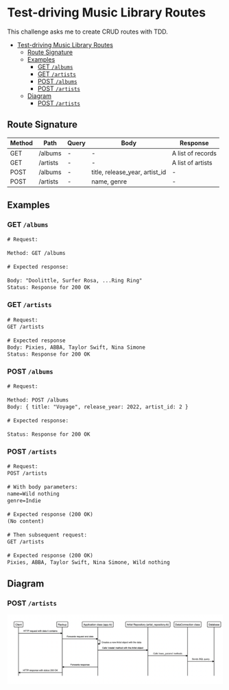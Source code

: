 # Test-driving Music Library Routes

This challenge asks me to create CRUD routes with TDD.

- [Test-driving Music Library Routes](#test-driving-music-library-routes)
  - [Route Signature](#route-signature)
  - [Examples](#examples)
    - [GET `/albums`](#get-albums)
    - [GET `/artists`](#get-artists)
    - [POST `/albums`](#post-albums)
    - [POST `/artists`](#post-artists)
  - [Diagram](#diagram)
    - [POST `/artists`](#post-artists-1)

## Route Signature

| Method | Path     | Query | Body                           | Response          |
| ------ | -------- | ----- | ------------------------------ | ----------------- |
| GET    | /albums  | -     | -                              | A list of records |
| GET    | /artists | -     | -                              | A list of artists |
| POST   | /albums  | -     | title, release_year, artist_id | -                 |
| POST   | /artists | -     | name, genre                    | -                 |

## Examples

### GET `/albums`

```
# Request:

Method: GET /albums

# Expected response:

Body: "Doolittle, Surfer Rosa, ...Ring Ring"
Status: Response for 200 OK

```

### GET `/artists`

```
# Request:
GET /artists

# Expected response
Body: Pixies, ABBA, Taylor Swift, Nina Simone
Status: Response for 200 OK
```

### POST `/albums`

```
# Request:

Method: POST /albums
Body: { title: "Voyage", release_year: 2022, artist_id: 2 }

# Expected response:

Status: Response for 200 OK
```

### POST `/artists`

```
# Request:
POST /artists

# With body parameters:
name=Wild nothing
genre=Indie

# Expected response (200 OK)
(No content)

# Then subsequent request:
GET /artists

# Expected response (200 OK)
Pixies, ABBA, Taylor Swift, Nina Simone, Wild nothing
```

## Diagram

### POST `/artists`

![post-artists-diagram](assets/diagram.png)
